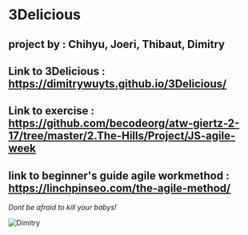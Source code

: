 # 3Delicious

## project by : Chihyu,  Joeri, Thibaut, Dimitry

## Link to 3Delicious : https://dimitrywuyts.github.io/3Delicious/

## Link to exercise : https://github.com/becodeorg/atw-giertz-2-17/tree/master/2.The-Hills/Project/JS-agile-week

## link to beginner's guide agile workmethod : https://linchpinseo.com/the-agile-method/

*Dont be afraid to kill your babys!*

![Dimitry](https://pics.me.me/so-youre-telling-me-buildingawallisimmoral-but-killing-babies-is-a-47381539.png)

